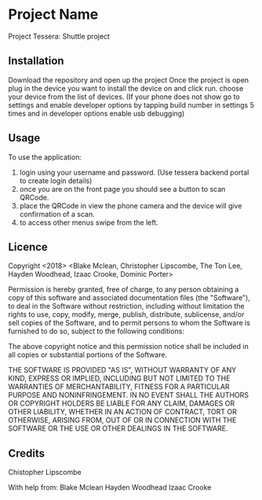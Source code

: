 # Project Name

Project Tessera: Shuttle project

## Installation

Download the repository and open up the project
Once the project is open plug in the device you want to install the device on and click run.
choose your device from the list of devices.
(If your phone does not show go to settings and enable developer options by tapping build number in settings 5 times and in developer options enable usb debugging)


## Usage

To use the application:
1. login using your username and password. (Use tessera backend portal to create login details)
2. once you are on the front page you should see a button to scan QRCode.
3. place the QRCode in view the phone camera and the device will give confirmation of a scan.
4. to access other menus swipe from the left.


## Licence

Copyright <2018> <Blake Mclean, Christopher Lipscombe, The Ton Lee, Hayden Woodhead, Izaac Crooke, Dominic Porter>

Permission is hereby granted, free of charge, to any person obtaining a copy of this software and associated documentation files (the "Software"), to deal in the Software without restriction, including without limitation the rights to use, copy, modify, merge, publish, distribute, sublicense, and/or sell copies of the Software, and to permit persons to whom the Software is furnished to do so, subject to the following conditions:

The above copyright notice and this permission notice shall be included in all copies or substantial portions of the Software.

THE SOFTWARE IS PROVIDED "AS IS", WITHOUT WARRANTY OF ANY KIND, EXPRESS OR IMPLIED, INCLUDING BUT NOT LIMITED TO THE WARRANTIES OF MERCHANTABILITY, FITNESS FOR A PARTICULAR PURPOSE AND NONINFRINGEMENT. IN NO EVENT SHALL THE AUTHORS OR COPYRIGHT HOLDERS BE LIABLE FOR ANY CLAIM, DAMAGES OR OTHER LIABILITY, WHETHER IN AN ACTION OF CONTRACT, TORT OR OTHERWISE, ARISING FROM, OUT OF OR IN CONNECTION WITH THE SOFTWARE OR THE USE OR OTHER DEALINGS IN THE SOFTWARE.


## Credits

Chistopher Lipscombe

With help from:
Blake Mclean
Hayden Woodhead
Izaac Crooke
